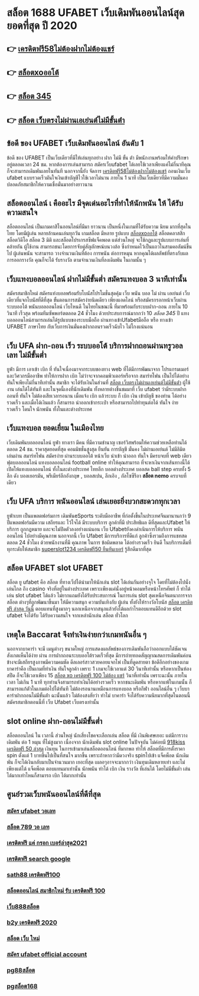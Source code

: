 # สล็อต 1688 UFABET  เว็บเดิมพันออนไลน์สุดยอดที่สุด ปี 2020

## 👉 [เครดิตฟรี58ไม่ต้องฝากไม่ต้องแชร์](https://www.ufaeat.com/credit-free-50/)
## 👉 [สล็อตxoออโต้](https://www.ufaeat.com/ทางเข้ายูฟ่าเบท-ufabet/)
## 👉 [สล็อต 345](https://www.ufaeat.com/register/)
## 👉 [สล็อต เว็บตรงไม่ผ่านเอเย่นต์ไม่มีขั้นต่ํา](https://www.ufaeat.com/credit-free-50/)

## ข้อดี ของ UFABET  เว็บเดิมพันออนไลน์ อันดับ 1 

ข้อดี ของ UFABET เป็นเว็บเดียวที่มีให้เล่นทุกอย่าง  ฝาก ไม่มี ขั้น ต่ํา  มีพนักงานพร้อมให้คำปรึกษาอยู่ตลอดเวลา 24 ชม. หากต้องการเล่นสามารถ  สมัครเว็บufabet  ได้เลยใช้เวลาเพียงแค่ไม่กี่นาทีคุณก็จะสามารถเดิมพันเลยในทันที นอกจากนี้ยัง จัดการ  [เครดิตฟรี58ไม่ต้องฝากไม่ต้องแชร์](https://www.ufaeat.com/ทางเข้ายูฟ่าเบท-ufabet/) ถอนเงินเว็บ ufabet  แบบรวดเร็วมันใจเงินเข้าบัญชีไวใช้เวลาไม่นาน ภายใน 1 นาที เป็นเว็บเดียวที่มีความมั่นคงปลอดภัยสมาชิกให้ความเชื่อมั่นมาอย่างยาวนาน


##  สล็อตออนไลน์ เ คืออะไร มีจุดเด่นอะไรที่ทำให้นักพนัน ให้ ได้รับความสนใจ 

 สล็อตออนไลน์ เป็นเกมคาสิโนออนไลน์ที่มีมา ยาวนาน เป็นหนึ่งในเกมที่ได้รับความ นิยม มากที่สุดในไทย โดยมีผู้เล่น หลายล้านคนเล่นทุกวัน  เกมสล็อต มีหลาย รูปแบบ [สล็อตxoออโต้](https://www.ufaeat.com/register/)  สล็อตคลาสสิก สล็อตวิดีโอ สล็อต 3 มิติ และสล็อตโปรเกรสซีฟแจ็คพอต แต่ส่วนใหญ่ จะใช้กฎและรูปแบบการเล่นที่ คล้ายกัน  ผู้ใช้งาน สามารถชนะโดยการจับคู่สัญลักษณ์บนวงล้อ ซึ่งกำหนดไว้เป็นแถวในสามคอลัมน์ขึ้นไป  ผู้เล่นพนัน จะสามารถ วางจำนวนเงินที่ต้อง การพนัน ต่อการหมุน หากคุณได้ผลลัพธ์ที่ตรงกับผลการออกรางวัล คุณก็จะได้ รับรางวัล ตามจำนวนเงินที่ลงเดิมพัน ในเกมนั้น ๆ


## เว็บแทงบอลออนไลน์ ฝากไม่มีขั้นต่ำ สมัครแทงบอล  3 นาทีเท่านั้น

สมัครสมาชิกใหม่ สมัครแท่งบอลพร้อมรับโบนัสโปรโมชั่นสุดคุ้ม เว็บ พนัน บอล ไม่ ผ่าน เอเย่นต์ เว็บเดียวที่แจกโบนัสที่ดีที่สุด ขั้นตอนการสมัครง่ายนิดเดียว เพียงแอดไลน์ หรือสมัครกรอกหน้าเว็บผ่านระบบออโต้ พนันบอลออนไลน์ เว็บไหนดี ในไทยในขณะนี้ ที่มาพร้อมกับระบบฝาก-ถอน ภายใน 10 วินาที เร็วสุด พร้อมทีมซัพพอร์ตตลอด 24 ชั่วโมง ด้วยประสบการณ์มากกว่า 10 *สล็อต 345* ปี แทงบอลออนไลน์สามารถเล่นได้รูปแบบของระบบมือถือ ผ่านทางเข้าUfabetมือถือ หรือ  ทางเข้า UFABET ภาษาไทย กับเว็บการเงินมั่นคงฝากถอนรวดเร็วฉับไว ไม่โกงแน่นอน


## เว็บ UFA ฝาก-ถอน เร็ว ระบบออโต้ บริการฝากถอนผ่านทรูวอลเลท ไม่มีขั้นต่ำ 

 ยูฟ่า มีการ เอาเข้า  เบิก ที่ ทันใจเนื่องมาจากระบบของทาง web  ที่ได้มีการพัฒนาจาก โปรแกรมเมอร์และวิศวกรมืออาชีพ ทำให้การฝาก   เบิก  ไม่ว่าจะจากคอมพิวเตอร์หรือจาก สมาร์ทโฟน เป็นไปได้อย่าง ทันใจเพียงไม่กี่นาทีเท่านั้น สมาชิก  จะได้รับเงินในส่วนที่ [สล็อต เว็บตรงไม่ผ่านเอเย่นต์ไม่มีขั้นต่ํา](https://www.ufaeat.com/regis-ufabet-master-free/) ผู้ใช้งาน  เล่นได้ได้ทันที  และในจุดนี้เองที่นักเดิมพัน ทั้งหลายต่างชื่นชมมาที่ เว็บ  ufabet  ว่ามีระบบฝากถอนที่ ทันใจ ไม่ต้องเสียเวลารอนาน เมื่อแจ้ง  เบิก แล้วระบบ ก็  เบิก เงิน เข้าบัญชี ของท่าน ได้อย่าง รวดเร็ว  และเมื่อได้เงินแล้ว ก็สามารถ  นำออกเข้ากระเป๋า หรือสามารถไปทำทุนต่อได้ ทันใจ   ง่าย   รวดเร็ว  โดนใจ นักพนัน ทั้งในและต่างประเทศ

##  เว็บแทงบอล ยอดเยี่ยม  ในเมืองไทย 

 เว็บเดิมพันบอลออนไลน์  ยูฟ่า  ทางเรา มีคน ที่มีความชำนาญ  เซอร์วิสพร้อมให้ความช่วยเหลือท่านได้  ตลอด 24 ชม.  ราคาสุดยอดที่สุด คอมมิชชั่นสูงสุด   ยืนยัน   การบัญชี  มั่นคง ไม่ผ่านเอเย่นต์   ไม่มีลิมิต  เล่นผ่าน สมาร์ทโฟน  สมัครง่าย  ผ่านระบบออโต้ หน้าเว็บ   นำเข้า   นำออก ทันใจ มีครบจบที่ web  เดียว ฟุตบอลออนไลน์ แทงบอลออนไลน์ football online ทำให้คุณสามารถ ที่จะหาเงินจากเส้นทางนี้ได้ เปิดให้แทงบอลออนไลน์ ทั้งในละต่างประเทศ  ไทยลีก บอลต่างประเทศ บอลสด  ball step ครบทั้ง 5 ลีก ดัง  บอลเยอรมัน, พรีเมียร์ลีกอังกฤษ ,  บอลสเปน, ลีกเอิง , กัลโซซีรีอา **สล็อต nemo**  ครบจบที่เดียว

## เว็บ UFA บริการ พนันออนไลน์ เล่นเยอะยิ่งบวกสะดวกทุกเวลา

 ยูฟ่าเบท เป็นแพลตฟอร์มการ เดิมพันeSports ระดับมืออาชีพ ที่ก่อตั้งขึ้นในประเทศจีนมานานกว่า 9 ปีแพลตฟอร์มมีความ เสถียรและ ไว้ใจได้ มีระบบบริการ ลูกค้าที่มี ประสิทธิผล   ดีที่สุดและUfabet ให้บริการ ถูกกฎหมาย และจะไม่ปิดตัวลงอย่างแน่นอน เว็บ Ufabetยังคงดำเนินการให้บริการ พนันออนไลน์ ไปอย่างมีคุณภาพ นอกจากนี้ เว็บ Ufabet มีการบริการที่ดีแก่ ลูกค้าซึ่งรวมถึงการแชทสดตลอด 24 ชั่วโมง ด้วยพนักงานที่มี  คุณภาพ ในการ ข้อผิดพลาด  ได้อย่างรวดเร็ว  ยินดี ในบริการเต็มที่ทุกระดับให้สมาชิก [superslot1234 เครดิตฟรี50 ยืนยันเบอร์](https://www.ufaeat.com/regis-ufabet-master-free/)  รู้สึกดีมากที่สุด 

## สล็อต UFABET  slot   UFABET

สล็อต ยู ufabet  คือ สล็อต ที่ทางเว็ปได้นำมาให้นักเล่น slot  ได้เล่นกันอย่างจุใจ โดยที่ไม่ต้องไปนั่งเล่นไกล ถึง casino จริงที่อยู่ในต่างประเทศ เพราะเพียงแค่นั่งอยู่หน้าคอมหรือหน้าโทรศัพท์ ก็ ทำได้ เล่น slot ufabet  ได้แล้ว  ไม่ยากแถมยังได้รับประสบการณ์ ในการเล่น slot สุดเหนือจินตนาการจากสล็อต ต่างๆที่ถูกพัฒนาขึ้นมา ให้มีความสนุก ความบันเทิงกับ ผู้เล่น  ทั้งยังให้รางวัลโบนัส [สล็อต เครดิตฟรี ล่าสุด วันนี้](https://www.ufaeat.com/) ตอบแทนที่สูงมากๆ นอกเหนือจากสนุกแล้วยังได้ผลกำไรตอบแทนดีอีกด้วย  slot ufabet  จึงได้รับ ได้รับความสนใจ จากเหล่านักเล่น สล็อต  ทั่วโลก 


##  เหตุใด Baccarat  จึงทำเงินง่ายกว่าเกมพนันอื่น ๆ 

นอกจากบาคาร่า จะมี เมนูต่างๆ  ขนาดใหญ่ การแสดงผลลัพธ์ของการเดิมพันถือว่าออกแบบได้ชัดเจนสังเกตเห็นได้ง่าย ผ่าน  การฝากถอนระบบออโต้รวดเร็วที่สุด   มีการถ่ายทอดสัญญาณสดการเดิมพันค่อนข้างจะมีเสถียรสูงภาพมีความคมชัด ดีลเลอร์สาวสวยคอยแจกไพ่ เป็นที่ดูดสายตา ข้อดีอีกอย่างของเกมบาคาร่าคือ เป็นเกมที่ทำเงิน  ทันใจลูกค้า  เพราะ 1 เกมจะใช้เวลาแต่ 30 วินาทีเท่านั้น หรือหากเป็นห้องสปีด ก็จะใช้เวลาเพียง 15 [สล็อต xo เครดิตฟรี 100 ไม่ต้อง แชร์](https://www.ufaeat.com/register/)  วินาที่เท่านั้น เพราะฉะนั้น  ภายในเวลา ไม่เกิน 1 นาที ทุกท่านจึงสามารถทำเงินได้อย่างรวดเร็ว หากชนะเดิมพัน หรือหากแพ้ในเกมนั้น ก็สามารถแก้ตัวในเกมต่อไปได้ทันที ไม่ต้องรอนานเหมือนการแทงบอล หรือกีฬา ออนไลน์อื่น ๆ เว็บบาคาร่าฝากถอนไม่มีขั้นต่ํา ฉะนั้นแล้ว ไม่ต้องสงสัยว่า ทำไม่ บาคาร่า จึงได้รับความนิยมากที่สุดในตอนนี้ สมัครสมาชิกตอนนี้ที่  เว็บ Ufabet  เว็บตรงเท่านั้น


##  slot online   ฝาก-ถอนไม่มีขั้นต่ำ 

สล็อตออนไลน์ ใน เวลานี้ ส่วนใหญ่  นักเสี่ยงโชคจะเลือกเล่น สล็อต ที่มี เงินพิเศษเยอะ แต่มีการวางเดิมพัน ต่อ 1 หมุน  ที่ไม่สูงมาก เนื่องจาก นักเดิมพัน slot online ในปัจจุบัน  ไม่ค่อยมี [918kiss เครดิตฟรี 50 ล่าสุด](https://www.ufaeat.com/ทางเข้ายูฟ่าเบท-ufabet/) เงินทุน ในการเข้ามาเล่นสล็อตออนไลน์ ที่มากพอ ทำให้ สล็อตที่มีการตั้งราคา  spin ตั้งแต่ 1 บาทขึ้นไปเป็นที่สนใจ มากขึ้น เพราะถ้าหากว่ามีดวงจริง  spinไปเข้า แจ็คพ็อต  นักเดิมพัน ก็จะได้เงินกลับมาเป็นจำนวนมาก เยอะที่สุด  เผลอๆอาจจะมากกว่า  เงินทุนเดิมหลายเท่า และไม่เพียงแต่ได้ แจ็คพ็อต ตอบแทนมาเท่านั้น  นักพนัน  ทำได้  เบิก เงิน รางวัล ที่เล่นได้ โดยไม่มีขั้นต่ำ  เล่นได้มากเท่าไหนก็สามารถ  เบิก ได้มากเท่านั้น


## ศูนย์รวมเว็บพนันออนไลน์ที่ดีที่สุด

### [สมัคร ufabet วอเลท](https://atom.io/themes/ทางเข้า%20ufaeat%20สล็อต%20168%20โอน%20ผ่าน%20วอ%20เลท%20ไม่มี%20ขั้น%20ต่ํา%20008%20สล็อต%20เว็บตรง%20100%)
### [สล็อต 789 วอ เลท](https://atom.io/themes/ทางเข้า%20ufaeat%20เครดิตฟรี%2050%20ล่าสุด%20008%20สล็อต%20เว็บตรง%20100%)
### [เครดิตฟรี แค่ กรอก เบอร์ล่าสุด2021](https://atom.io/themes/ทางเข้า%20ufaeat%20เครดิตฟรี%202021%20ล่าสุด%20008%20สล็อต%20เว็บตรง%20100%)
### [เครดิตฟรี search google](https://atom.io/themes/ทางเข้า%20ufaeat%20สล็อต%20ยืนยันเบอร์โทร%20รับเครดิตฟรี%20008%20สล็อต%20เว็บตรง%20100%)
### [sath88 เครดิตฟรี100](https://atom.io/themes/ทางเข้า%20ufaeat%20y9%20สล็อต%20008%20สล็อต%20เว็บตรง%20100%)
### [สล็อตออนไลน์ สมาชิกใหม่ รับ เครดิตฟรี 100](https://atom.io/themes/ทางเข้า%20ufaeat%20สล็อต%20โจ๊ก%20เกอร์%20เว็บตรงไม่ผ่านเอเย่นต์%20ไม่มี%20ขั้นต่ำ%20008%20สล็อต%20เว็บตรง%20100%)
### [เว็บ888สล็อต](https://atom.io/themes/ทางเข้า%20ufaeat%20m98สล็อต%20008%20สล็อต%20เว็บตรง%20100%)
### [b2y เครดิตฟรี 2020](https://atom.io/themes/ทางเข้า%20ufaeat%20สมัคร%20ufabet%20เว็บตรงฝากถอน%20ไม่มีขั้นต่ำ%20008%20สล็อต%20เว็บตรง%20100%)
### [สล็อต เว็บ ใหม่](https://atom.io/themes/ทางเข้า%20ufaeat%20สล็อต%20ยืนยันเบอร์โทร%20รับเครดิตฟรี%202021%20008%20สล็อต%20เว็บตรง%20100%)
### [สมัคร ufabet official account](https://atom.io/themes/ทางเข้า%20ufaeat%20สมัครufabetไม่มีขั้นต่ำ%20008%20สล็อต%20เว็บตรง%20100%)
### [pg88สล็อต](https://atom.io/themes/ทางเข้า%20ufaeat%20สล็อต%20ฝาก%201%20บาท%20โบนัส%2099%202021%20ล่าสุด%20008%20สล็อต%20เว็บตรง%20100%)
### [pgสล็อต168](https://atom.io/themes/ทางเข้า%20ufaeat%20เครดิตฟรี%20100%20ทํา%20ยอด%20500%20ถอนได้%20300%20008%20สล็อต%20เว็บตรง%20100%)